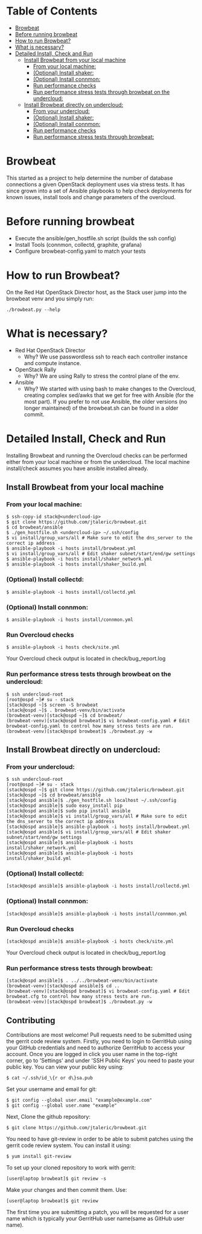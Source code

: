 Table of Contents
=================

  * [Browbeat](#browbeat)
  * [Before running browbeat](#before-running-browbeat)
  * [How to run Browbeat?](#how-to-run-browbeat)
  * [What is necessary?](#what-is-necessary)
  * [Detailed Install, Check and Run](#detailed-install-check-and-run)
    * [Install Browbeat from your local machine](#install-browbeat-from-your-local-machine)
      * [From your local machine:](#from-your-local-machine)
      * [(Optional) Install shaker:](#optional-install-shaker)
      * [(Optional) Install connmon:](#optional-install-connmon)
      * [Run performance checks](#run-performance-checks)
      * [Run performance stress tests through browbeat on the undercloud:](#run-performance-stress-tests-through-browbeat-on-the-undercloud)
    * [Install Browbeat directly on undercloud:](#install-browbeat-directly-on-undercloud)
      * [From your undercloud:](#from-your-undercloud)
      * [(Optional) Install shaker:](#optional-install-shaker-1)
      * [(Optional) Install connmon:](#optional-install-connmon-1)
      * [Run performance checks](#run-performance-checks-1)
      * [Run performance stress tests through browbeat:](#run-performance-stress-tests-through-browbeat)

# Browbeat
This started as a project to help determine the number of database connections a given OpenStack deployment uses via stress tests. It has since grown into a set of Ansible playbooks to help check deployments for known issues, install tools and change parameters of the overcloud.

# Before running browbeat
* Execute the ansible/gen_hostfile.sh script (builds the ssh config)
* Install Tools (connmon, collectd, graphite, grafana)
* Configure browbeat-config.yaml to match your tests

# How to run Browbeat?
On the Red Hat OpenStack Director host, as the Stack user jump into the browbeat venv and you simply run:

    ./browbeat.py --help

# What is necessary?
* Red Hat OpenStack Director
  * Why? We use passwordless ssh to reach each controller instance and compute instance.
* OpenStack Rally
  * Why? We are using Rally to stress the control plane of the env.
* Ansible
  * Why? We started with using bash to make changes to the Overcloud, creating complex sed/awks that we get for free with Ansible (for the most part). If you prefer to not use Ansible, the older versions (no longer maintained) of the browbeat.sh can be found in a older commit.


# Detailed Install, Check and Run

Installing Browbeat and running the Overcloud checks can be performed either from your local machine or from the undercloud.  The local machine install/check assumes you have ansible installed already.

## Install Browbeat from your local machine

### From your local machine:
```
$ ssh-copy-id stack@<undercloud-ip>
$ git clone https://github.com/jtaleric/browbeat.git
$ cd browbeat/ansible
$ ./gen_hostfile.sh <undercloud-ip> ~/.ssh/config
$ vi install/group_vars/all # Make sure to edit the dns_server to the correct ip address
$ ansible-playbook -i hosts install/browbeat.yml
$ vi install/group_vars/all # Edit shaker subnet/start/end/gw settings
$ ansible-playbook -i hosts install/shaker_network.yml
$ ansible-playbook -i hosts install/shaker_build.yml
```

### (Optional) Install collectd:
```
$ ansible-playbook -i hosts install/collectd.yml
```

### (Optional) Install connmon:
```
$ ansible-playbook -i hosts install/connmon.yml
```

### Run Overcloud checks
```
$ ansible-playbook -i hosts check/site.yml
```
Your Overcloud check output is located in check/bug_report.log

### Run performance stress tests through browbeat on the undercloud:
```
$ ssh undercloud-root
[root@ospd ~]# su - stack
[stack@ospd ~]$ screen -S browbeat
[stack@ospd ~]$ . browbeat-venv/bin/activate
(browbeat-venv)[stack@ospd ~]$ cd browbeat/
(browbeat-venv)[stack@ospd browbeat]$ vi browbeat-config.yaml # Edit browbeat-config.yaml to control how many stress tests are run.
(browbeat-venv)[stack@ospd browbeat]$ ./browbeat.py -w
```

## Install Browbeat directly on undercloud:

### From your undercloud:
```
$ ssh undercloud-root
[root@ospd ~]# su - stack
[stack@ospd ~]$ git clone https://github.com/jtaleric/browbeat.git
[stack@ospd ~]$ cd browbeat/ansible
[stack@ospd ansible]$ ./gen_hostfile.sh localhost ~/.ssh/config
[stack@ospd ansible]$ sudo easy_install pip
[stack@ospd ansible]$ sudo pip install ansible
[stack@ospd ansible]$ vi install/group_vars/all # Make sure to edit the dns_server to the correct ip address
[stack@ospd ansible]$ ansible-playbook -i hosts install/browbeat.yml
[stack@ospd ansible]$ vi install/group_vars/all # Edit shaker subnet/start/end/gw settings
[stack@ospd ansible]$ ansible-playbook -i hosts install/shaker_network.yml
[stack@ospd ansible]$ ansible-playbook -i hosts install/shaker_build.yml
```

### (Optional) Install collectd:
```
[stack@ospd ansible]$ ansible-playbook -i hosts install/collectd.yml
```

### (Optional) Install connmon:
```
[stack@ospd ansible]$ ansible-playbook -i hosts install/connmon.yml
```

### Run Overcloud checks
```
[stack@ospd ansible]$ ansible-playbook -i hosts check/site.yml
```
Your Overcloud check output is located in check/bug_report.log

### Run performance stress tests through browbeat:
```
[stack@ospd ansible]$ . ../../browbeat-venv/bin/activate
(browbeat-venv)[stack@ospd ansible]$ cd ..
(browbeat-venv)[stack@ospd browbeat]$ vi browbeat-config.yaml # Edit browbeat.cfg to control how many stress tests are run.
(browbeat-venv)[stack@ospd browbeat]$ ./browbeat.py -w
```

## Contributing
Contributions are most welcome! Pull requests need to be submitted using the gerrit code review system. Firstly, you need to login to GerritHub using your GitHub credentials and need to authorize GerritHub to access your account. Once you are logged in click you user name in the top-right corner, go to  'Settings' and under 'SSH Public Keys' you need to paste your public key. You can view your public key using:
```
$ cat ~/.ssh/id_\{r or d\}sa.pub
```
Set your username and email for git:
```
$ git config --global user.email "example@example.com"
$ git config --global user.name "example"
```
Next, Clone the github repository:
```
$ git clone https://github.com/jtaleric/browbeat.git
```
You need to have git-review in order to be able to submit patches using the gerrit code review system. You can install it using:
```
$ yum install git-review
```
To set up your cloned repository to work with gerrit:
```
[user@laptop browbeat]$ git review -s
```
Make your changes and then commit them. Use:
```
[user@laptop browbeat]$ git review
```
The first time you are submitting a patch, you will be requested for a user name which is typically your GerritHub user name(same as GitHub user name).

